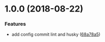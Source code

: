 <a name="1.0.0"></a>
# 1.0.0 (2018-08-22)


### Features

* add config commit lint and husky ([68a78a5](https://github.com/tucq88/lint-git/commit/68a78a5))



